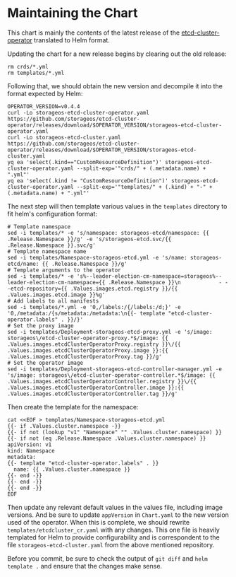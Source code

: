 # Maintaining the Chart
This chart is mainly the contents of the latest release of the [etcd-cluster-operator](https://github.com/storageos/etcd-cluster-operator/releases) translated to Helm format.

Updating the chart for a new release begins by clearing out the old release:

```shell
rm crds/*.yml
rm templates/*.yml
```

Following that, we should obtain the new version and decompile it into the format expected by Helm:

```shell
OPERATOR_VERSION=v0.4.4
curl -Lo storageos-etcd-cluster-operator.yaml https://github.com/storageos/etcd-cluster-operator/releases/download/$OPERATOR_VERSION/storageos-etcd-cluster-operator.yaml
curl -Lo storageos-etcd-cluster.yaml https://github.com/storageos/etcd-cluster-operator/releases/download/$OPERATOR_VERSION/storageos-etcd-cluster.yaml
yq ea 'select(.kind=="CustomResourceDefinition")' storageos-etcd-cluster-operator.yaml --split-exp='"crds/" + (.metadata.name) + ".yml"'
yq ea 'select(.kind != "CustomResourceDefinition")' storageos-etcd-cluster-operator.yaml --split-exp='"templates/" + (.kind) + "-" + (.metadata.name) + ".yml"'
```

The next step will then template various values in the `templates` directory to fit helm's configuration format:

```shell
# Template namespace
sed -i templates/* -e 's/namespace: storageos-etcd/namespace: {{ .Release.Namespace }}/g' -e 's/storageos-etcd.svc/{{ .Release.Namespace }}.svc/g'
# Template namespace name
sed -i templates/Namespace-storageos-etcd.yml -e 's/name: storageos-etcd/name: {{ .Release.Namespace }}/g'
# Template arguments to the operator
sed -i templates/* -e 's%--leader-election-cm-namespace=storageos%--leader-election-cm-namespace={{ .Release.Namespace }}\n            - --etcd-repository={{ .Values.images.etcd.registry }}/{{ .Values.images.etcd.image }}%g'
# Add labels to all manifests
sed -i templates/*.yml -e '0,/labels:/{/labels:/d;}' -e '0,/metadata:/{s/metadata:/metadata:\n{{- template "etcd-cluster-operator.labels" . }}/}'
# Set the proxy image
sed -i templates/Deployment-storageos-etcd-proxy.yml -e 's/image: storageos\/etcd-cluster-operator-proxy.*$/image: {{ .Values.images.etcdClusterOperatorProxy.registry }}\/{{ .Values.images.etcdClusterOperatorProxy.image }}:{{ .Values.images.etcdClusterOperatorProxy.tag }}/g'
# Set the operator image
sed -i templates/Deployment-storageos-etcd-controller-manager.yml -e 's/image: storageos\/etcd-cluster-operator-controller.*$/image: {{ .Values.images.etcdClusterOperatorController.registry }}\/{{ .Values.images.etcdClusterOperatorController.image }}:{{ .Values.images.etcdClusterOperatorController.tag }}/g'
```

Then create the template for the namespace:

```
cat <<EOF > templates/Namespace-storageos-etcd.yml
{{- if .Values.cluster.namespace -}}
{{- if not (lookup "v1" "Namespace" "" .Values.cluster.namespace) }}
{{- if not (eq .Release.Namespace .Values.cluster.namespace) }}
apiVersion: v1
kind: Namespace
metadata:
{{- template "etcd-cluster-operator.labels" . }}
  name: {{ .Values.cluster.namespace }}
{{- end -}}
{{- end -}}
{{- end -}}
EOF
```

Then update any relevant default values in the values file, including image versions.
And be sure to update `appVersion` in `Chart.yaml` to the new version used of the operator.
When this is complete, we should rewrite `templates/etcdcluster_cr.yaml` with any changes. This one file is heavily templated for Helm to provide configurability and is correspondent to the file `storageos-etcd-cluster.yaml` from the above mentioned repository.

Before you commit, be sure to check the output of `git diff` and `helm template .` and ensure that the changes make sense.
